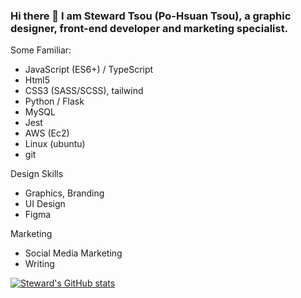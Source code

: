 ### Hi there 👋 I am Steward Tsou (Po-Hsuan Tsou), a graphic designer, front-end developer and marketing specialist. 

Some Familiar: 

- JavaScript (ES6+) / TypeScript
- Html5
- CSS3 (SASS/SCSS), tailwind
- Python / Flask
- MySQL  
- Jest
- AWS (Ec2)
- Linux (ubuntu)
- git

Design Skills

- Graphics, Branding
- UI Design
- Figma

Marketing

- Social Media Marketing
- Writing

[![Steward's GitHub stats](https://github-readme-stats.vercel.app/api?username=steward379&show_icons=true&theme=aura_dark)](https://github.com/steward379/github-readme-stats)



<!--
**steward379/steward379** is a ✨ _special_ ✨ repository because its `README.md` (this file) appears on your GitHub profile.

Here are some ideas to get you started:

- 🔭 I’m currently working on ...
- 🌱 I’m currently learning ...
- 👯 I’m looking to collaborate on ...
- 🤔 I’m looking for help with ...
- 💬 Ask me about ...
- 📫 How to reach me: ...
- 😄 Pronouns: ...
- ⚡ Fun fact: ...
-->
